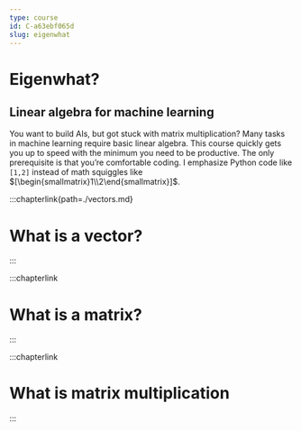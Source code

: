 ```yaml
---
type: course
id: C-a63ebf065d
slug: eigenwhat
---
```


# Eigenwhat?

## Linear algebra for machine learning

You want to build AIs,
but got stuck with matrix multiplication?
Many tasks in machine learning require basic linear algebra.
This course quickly gets you up to speed with the minimum you need to be productive.
The only prerequisite is that you’re comfortable coding.
I emphasize Python code like `[1,2]` instead of math squiggles like $[\begin{smallmatrix}1\\2\end{smallmatrix}]$.

:::chapterlink{path=./vectors.md}
# What is a vector?
:::

:::chapterlink
# What is a matrix?
:::

:::chapterlink
# What is matrix multiplication
:::
